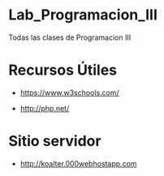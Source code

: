 # Lab_Programacion_III
Todas las clases de Programacion III


# Recursos Útiles
* https://www.w3schools.com/

* http://php.net/

# Sitio servidor
* http://koalter.000webhostapp.com
